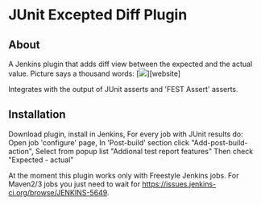 
JUnit Excepted Diff Plugin
==========

About
-----
A Jenkins plugin that adds diff view between the expected and the actual value.
Picture says a thousand words:
[![][Screenshot]][website]

Integrates with the output of JUnit asserts and 'FEST Assert' asserts.

Installation
-----
Download plugin, install in Jenkins,
For every job with JUnit results do:
  Open job 'configure' page,
  In 'Post-build' section click "Add-post-build-action",
  Select from popup list "Addional test report features"
  Then check "Expected - actual"

At the moment this plugin works only with Freestyle Jenkins jobs.
For Maven2/3 jobs you just need to wait for https://issues.jenkins-ci.org/browse/JENKINS-5649.

[Screenshot]: https://sites.google.com/site/usultis/expected-actual.png?attredirects=0&d=1
